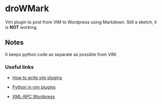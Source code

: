 # droWMark

Vim plugin to post from VIM to Wordpress using Markdown.
Still a sketch, it is **NOT** working.


## Notes

It keeps python code as separate as possible from VIM.


### Useful links

- [How to write vim plugins](http://stevelosh.com/blog/2011/09/writing-vim-plugins/)

- [Python in vim plugins](http://vimdoc.sourceforge.net/htmldoc/if_pyth.html#:pyfile)

- [XML-RPC Wordpress](http://python-wordpress-xmlrpc.readthedocs.org/en/latest/overview.html)
